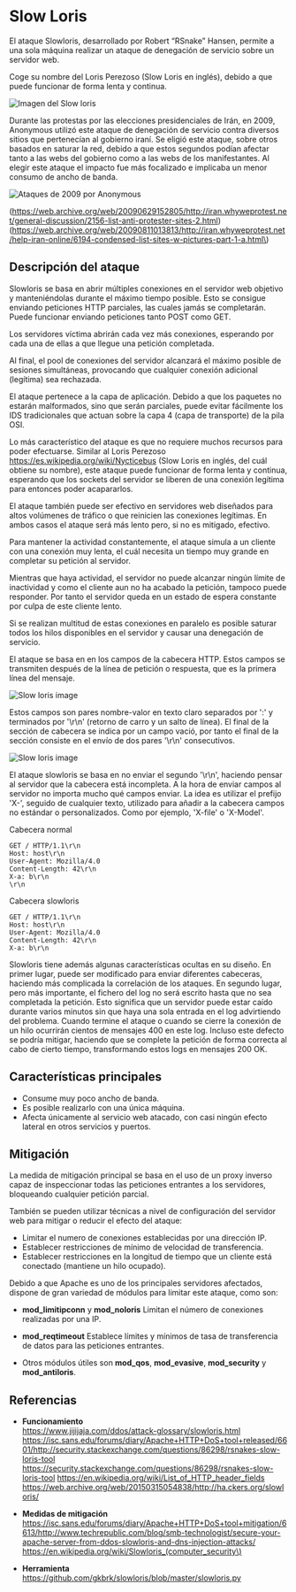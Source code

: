 Slow Loris
==========

El ataque Slowloris, desarrollado por Robert “RSnake” Hansen, permite a una sola máquina realizar un ataque de denegación de servicio sobre un servidor web.

Coge su nombre del Loris Perezoso (Slow Loris en inglés), debido a que puede funcionar de forma lenta y continua.

![Imagen del Slow loris](../static/images/slowloris.jpeg)

Durante las protestas por las elecciones presidenciales de Irán, en 2009, Anonymous utilizó este ataque de denegación de servicio contra diversos sitios que pertenecían al gobierno iraní. Se eligió este ataque, sobre otros basados en saturar la red, debido a que estos segundos podían afectar tanto a las webs del gobierno como a las webs de los manifestantes. Al elegir este ataque el impacto fue más focalizado e implicaba un menor consumo de ancho de banda.

![Ataques de 2009 por Anonymous](../static/images/anonymous_iran.png)

(https://web.archive.org/web/20090629152805/http://iran.whyweprotest.net/general-discussion/2156-list-anti-protester-sites-2.html) (https://web.archive.org/web/20090811013813/http://iran.whyweprotest.net/help-iran-online/6194-condensed-list-sites-w-pictures-part-1-a.html\)

Descripción del ataque
----------------------

Slowloris se basa en abrir múltiples conexiones en el servidor web objetivo y manteniéndolas durante el máximo tiempo posible. Esto se consigue enviando peticiones HTTP parciales, las cuales jamás se completarán. Puede funcionar enviando peticiones tanto POST como GET.

Los servidores víctima abrirán cada vez más conexiones, esperando por cada una de ellas a que llegue una petición completada.

Al final, el pool de conexiones del servidor alcanzará el máximo posible de sesiones simultáneas, provocando que cualquier conexión adicional (legítima) sea rechazada.

El ataque pertenece a la capa de aplicación. Debido a que los paquetes no estarán malformados, sino que serán parciales, puede evitar fácilmente los IDS tradicionales que actuan sobre la capa 4 (capa de transporte) de la pila OSI.

Lo más característico del ataque es que no requiere muchos recursos para poder efectuarse. Similar al Loris Perezoso https://es.wikipedia.org/wiki/Nycticebus (Slow Loris en inglés, del cuál obtiene su nombre), este ataque puede funcionar de forma lenta y continua, esperando que los sockets del servidor se liberen de una conexión legítima para entonces poder acapararlos.

El ataque también puede ser efectivo en servidores web diseñados para altos volúmenes de tráfico o que reinicien las conexiones legítimas. En ambos casos el ataque será más lento pero, si no es mitigado, efectivo.

Para mantener la actividad constantemente, el ataque simula a un cliente con una conexión muy lenta, el cuál necesita un tiempo muy grande en completar su petición al servidor.

Mientras que haya actividad, el servidor no puede alcanzar ningún límite de inactividad y como el cliente aun no ha acabado la petición, tampoco puede responder. Por tanto el servidor queda en un estado de espera constante por culpa de este cliente lento.

Si se realizan multitud de estas conexiones en paralelo es posible saturar todos los hilos disponibles en el servidor y causar una denegación de servicio.

El ataque se basa en en los campos de la cabecera HTTP. Estos campos se transmiten después de la línea de petición o respuesta, que es la primera línea del mensaje.

![Slow loris image](../static/images/http_example.png)

Estos campos son pares nombre-valor en texto claro separados por ':' y terminados por '\r\n' (retorno de carro y un salto de línea). El final de la sección de cabecera se indica por un campo vació, por tanto el final de la sección consiste en el envío de dos pares '\r\n' consecutivos.

![Slow loris image](../static/images/http_request.png)

El ataque slowloris se basa en no enviar el segundo '\r\n', haciendo pensar al servidor que la cabecera está incompleta. A la hora de enviar campos al servidor no importa mucho qué campos enviar. La idea es utilizar el prefijo 'X-', seguido de cualquier texto, utilizado para añadir a la cabecera campos no estándar o personalizados. Como por ejemplo, 'X-file' o 'X-Model'.

Cabecera normal

```
GET / HTTP/1.1\r\n
Host: host\r\n
User-Agent: Mozilla/4.0
Content-Length: 42\r\n
X-a: b\r\n
\r\n
```

Cabecera slowloris

```
GET / HTTP/1.1\r\n
Host: host\r\n
User-Agent: Mozilla/4.0
Content-Length: 42\r\n
X-a: b\r\n
```

Slowloris tiene además algunas características ocultas en su diseño. En primer lugar, puede ser modificado para enviar diferentes cabeceras, haciendo más complicada la correlación de los ataques. En segundo lugar, pero más importante, el fichero del log no será escrito hasta que no sea completada la petición. Esto significa que un servidor puede estar caído durante varios minutos sin que haya una sola entrada en el log advirtiendo del problema. Cuando termine el ataque o cuando se cierre la conexión de un hilo ocurrirán cientos de mensajes 400 en este log. Incluso este defecto se podría mitigar, haciendo que se complete la petición de forma correcta al cabo de cierto tiempo, transformando estos logs en mensajes 200 OK.

Características principales
---------------------------

-	Consume muy poco ancho de banda.
-	Es posible realizarlo con una única máquina.
-	Afecta únicamente al servicio web atacado, con casi ningún efecto lateral en otros servicios y puertos.

Mitigación
----------

La medida de mitigación principal se basa en el uso de un proxy inverso capaz de inspeccionar todas las peticiones entrantes a los servidores, bloqueando cualquier petición parcial.

También se pueden utilizar técnicas a nivel de configuración del servidor web para mitigar o reducir el efecto del ataque:

-	Limitar el numero de conexiones establecidas por una dirección IP.
-	Establecer restricciones de mínimo de velocidad de transferencia.
-	Establecer restricciones en la longitud de tiempo que un cliente está conectado (mantiene un hilo ocupado).

Debido a que Apache es uno de los principales servidores afectados, dispone de gran variedad de módulos para limitar este ataque, como son:

-	**mod_limitipconn** y **mod_noloris** Limitan el número de conexiones realizadas por una IP.

-	**mod_reqtimeout** Establece límites y mínimos de tasa de transferencia de datos para las peticiones entrantes.

-	Otros módulos útiles son **mod_qos**, **mod_evasive**, **mod_security** y **mod_antiloris**.

Referencias
-----------

-	**Funcionamiento**  
	https://www.jijijaja.com/ddos/attack-glossary/slowloris.html https://isc.sans.edu/forums/diary/Apache+HTTP+DoS+tool+released/6601/http://security.stackexchange.com/questions/86298/rsnakes-slow-loris-tool https://security.stackexchange.com/questions/86298/rsnakes-slow-loris-tool https://en.wikipedia.org/wiki/List_of_HTTP_header_fields https://web.archive.org/web/20150315054838/http://ha.ckers.org/slowloris/

-	**Medidas de mitigación**  
	https://isc.sans.edu/forums/diary/Apache+HTTP+DoS+tool+mitigation/6613/http://www.techrepublic.com/blog/smb-technologist/secure-your-apache-server-from-ddos-slowloris-and-dns-injection-attacks/ https://en.wikipedia.org/wiki/Slowloris_(computer_security\)

-	**Herramienta**  
	https://github.com/gkbrk/slowloris/blob/master/slowloris.py
